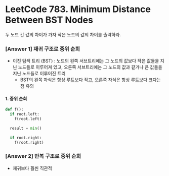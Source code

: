 # LeetCode 783. Minimum Distance Between BST Nodes
두 노드 간 값의 차이가 가자 작은 노드의 값의 차이를 출력하라.

### [Answer 1] 재귀 구조로 중위 순회
+ 이진 탐색 트리 (BST) : 노드의 왼쪽 서브트리에는 그 노드의 값보다 작은 값들을 지닌 노드들로 이루어져 있고, 오른쪽 서브트리에는 그 노드의 값과 같거나 큰 값들을 지닌 노드들로 이루어진 트리
  + BST의 왼쪽 자식은 항상 루트보다 작고, 오른쪽 자식은 항상 루트보다 크다는 점 유의  
#### 1. 중위 순회
```python
def f():
  if root.left:
    f(root.left)
    
  result = min()
  
  if root.right:
    f(root.right)
```

### [Answer 2] 반복 구조로 중위 순회
+ 재귀보다 훨씬 직관적

